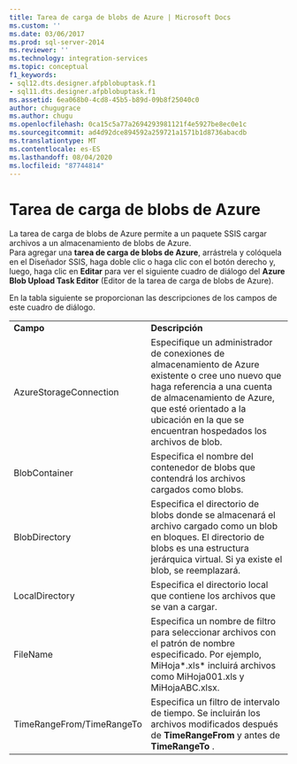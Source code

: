 ```yaml
---
title: Tarea de carga de blobs de Azure | Microsoft Docs
ms.custom: ''
ms.date: 03/06/2017
ms.prod: sql-server-2014
ms.reviewer: ''
ms.technology: integration-services
ms.topic: conceptual
f1_keywords:
- sql12.dts.designer.afpblobuptask.f1
- sql11.dts.designer.afpblobuptask.f1
ms.assetid: 6ea068b0-4cd8-45b5-b89d-09b8f25040c0
author: chugugrace
ms.author: chugu
ms.openlocfilehash: 0ca15c5a77a2694293981121f4e5927be8ec0e1c
ms.sourcegitcommit: ad4d92dce894592a259721a1571b1d8736abacdb
ms.translationtype: MT
ms.contentlocale: es-ES
ms.lasthandoff: 08/04/2020
ms.locfileid: "87744814"
---
```

# <a name="azure-blob-upload-task"></a>Tarea de carga de blobs de Azure
  La tarea de carga de blobs de Azure permite a un paquete SSIS cargar archivos a un almacenamiento de blobs de Azure.   
Para agregar una **tarea de carga de blobs de Azure**, arrástrela y colóquela en el Diseñador SSIS, haga doble clic o haga clic con el botón derecho y, luego, haga clic en **Editar** para ver el siguiente cuadro de diálogo del **Azure Blob Upload Task Editor** (Editor de la tarea de carga de blobs de Azure).  
  
 En la tabla siguiente se proporcionan las descripciones de los campos de este cuadro de diálogo.  
  
|||  
|-|-|  
|**Campo**|**Descripción**|  
|AzureStorageConnection|Especifique un administrador de conexiones de almacenamiento de Azure existente o cree uno nuevo que haga referencia a una cuenta de almacenamiento de Azure, que esté orientado a la ubicación en la que se encuentran hospedados los archivos de blob.|  
|BlobContainer|Especifica el nombre del contenedor de blobs que contendrá los archivos cargados como blobs.|  
|BlobDirectory|Especifica el directorio de blobs donde se almacenará el archivo cargado como un blob en bloques. El directorio de blobs es una estructura jerárquica virtual. Si ya existe el blob, se reemplazará.|  
|LocalDirectory|Especifica el directorio local que contiene los archivos que se van a cargar.|  
|FileName|Especifica un nombre de filtro para seleccionar archivos con el patrón de nombre especificado. Por ejemplo, MiHoja*.xls\* incluirá archivos como MiHoja001.xls y MiHojaABC.xlsx.|  
|TimeRangeFrom/TimeRangeTo|Especifica un filtro de intervalo de tiempo. Se incluirán los archivos modificados después de **TimeRangeFrom** y antes de **TimeRangeTo** .|  
  
  
